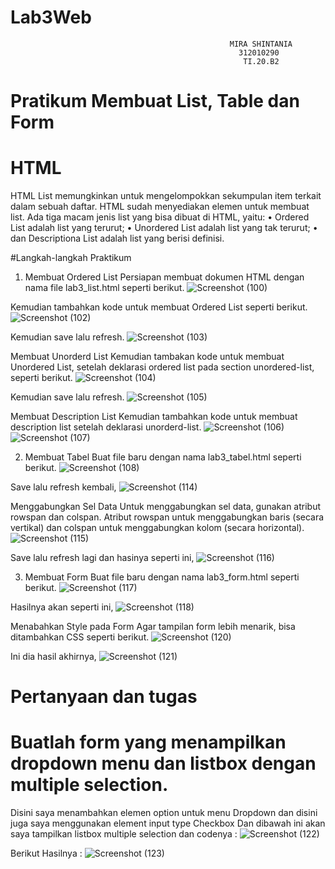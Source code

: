 # Lab3Web
```
                                                 MIRA SHINTANIA
                                                   312010290
                                                    TI.20.B2

```
# Pratikum Membuat List, Table dan Form

# HTML

HTML List memungkinkan untuk mengelompokkan sekumpulan item terkait dalam sebuah daftar.
HTML sudah menyediakan elemen untuk membuat list. Ada tiga macam jenis list yang bisa dibuat
di HTML, yaitu:
• Ordered List adalah list yang terurut;
• Unordered List adalah list yang tak terurut;
• dan Descriptiona List adalah list yang berisi definisi.

#Langkah-langkah Praktikum

1. Membuat Ordered List
Persiapan membuat dokumen HTML dengan nama file lab3_list.html seperti berikut.
![Screenshot (100)](https://github.com/miraashntnia/Lab3Web/blob/master/img/Membuat%20Dok%20HTML.png)

Kemudian tambahkan kode untuk membuat Ordered List seperti berikut.
![Screenshot (102)](https://user-images.githubusercontent.com/73052649/160088237-dc40c94b-5219-438f-8370-f72c995457fe.png)

Kemudian save lalu refresh.
![Screenshot (103)](https://github.com/miraashntnia/Lab3Web/blob/master/img/Membuat%20Ordered%20List.png)

Membuat Unorderd List
Kemudian tambakan kode untuk membuat Unordered List, setelah deklarasi ordered list pada
section unordered-list, seperti berikut.
![Screenshot (104)](https://user-images.githubusercontent.com/73052649/160088540-886149bd-81c5-44e2-bb53-004f6e5f8fd4.png)

Kemudian save lalu refresh.
![Screenshot (105)](https://github.com/miraashntnia/Lab3Web/blob/master/img/Membuat%20Unordered%20List.png)

Membuat Description List
Kemudian tambahkan kode untuk membuat description list setelah deklarasi unorderd-list.
![Screenshot (106)](https://user-images.githubusercontent.com/73052649/160088766-7ed319de-5c65-4dae-8b72-50cf43c56539.png)
![Screenshot (107)](https://github.com/miraashntnia/Lab3Web/blob/master/img/Membuat%20Description%20List.png)

2. Membuat Tabel
Buat file baru dengan nama lab3_tabel.html seperti berikut.
![Screenshot (108)](https://github.com/miraashntnia/Lab3Web/blob/master/img/Membuat%20File%20Baru%20Untuk%20Tabel.png)

Save lalu refresh kembali,
![Screenshot (114)](https://github.com/miraashntnia/Lab3Web/blob/master/img/Membuat%20Tabel.png)

Menggabungkan Sel Data
Untuk menggabungkan sel data, gunakan atribut rowspan dan colspan. Atribut rowspan untuk menggabungkan baris (secara vertikal) dan colspan untuk menggabungkan kolom (secara horizontal).
![Screenshot (115)](https://user-images.githubusercontent.com/73052649/160089596-161f595a-5f4a-4082-8f5b-dfd72dd51aee.png)

Save lalu refresh lagi dan hasinya seperti ini,
![Screenshot (116)](https://github.com/miraashntnia/Lab3Web/blob/master/img/Menggabungkan%20Cell%20Data.png)

3. Membuat Form
Buat file baru dengan nama lab3_form.html seperti berikut.
![Screenshot (117)](https://github.com/miraashntnia/Lab3Web/blob/master/img/Membuat%20File%20Baru%20Untuk%20Form.png)

Hasilnya akan seperti ini,
![Screenshot (118)](https://github.com/miraashntnia/Lab3Web/blob/master/img/Membuat%20Form.png)

Menabahkan Style pada Form
Agar tampilan form lebih menarik, bisa ditambahkan CSS seperti berikut.
![Screenshot (120)](https://user-images.githubusercontent.com/73052649/160090076-316821e8-101a-4026-8422-85bfcb568ced.png)

Ini dia hasil akhirnya,
![Screenshot (121)](https://github.com/miraashntnia/Lab3Web/blob/master/img/Membuat%20File%20Baru%20Untuk%20Form.png)

# Pertanyaan dan tugas
# Buatlah form yang menampilkan dropdown menu dan listbox dengan multiple selection.
 
Disini saya menambahkan elemen option untuk menu Dropdown dan disini juga saya menggunakan element input type Checkbox
Dan dibawah ini akan saya tampilkan listbox multiple selection dan codenya :
![Screenshot (122)](https://user-images.githubusercontent.com/73052649/160265357-4369b123-21d7-4e27-93a0-985ab80ddac1.png)

Berikut Hasilnya : 
![Screenshot (123)](https://github.com/miraashntnia/Lab3Web/blob/master/img/Membuat%20Form%20Yang%20Menampilkan%20Dropdrown%20Menu%20dan%20Listbox%20dalam%20Multiple%20selection.png)
